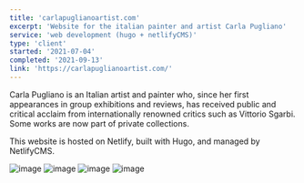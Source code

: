 ```yaml
---
title: 'carlapuglianoartist.com'
excerpt: 'Website for the italian painter and artist Carla Pugliano'
service: 'web development (hugo + netlifyCMS)'
type: 'client'
started: '2021-07-04'
completed: '2021-09-13'
link: 'https://carlapuglianoartist.com/'
---
```


Carla Pugliano is an Italian artist and painter who, since her first appearances in group exhibitions and reviews, has received public and critical acclaim from internationally renowned critics such as Vittorio Sgarbi. Some works are now part of private collections.

This website is hosted on Netlify, built with Hugo, and managed by NetlifyCMS.

![image](/images/projects/carlapuglianoartist/1.jpg)
![image](/images/projects/carlapuglianoartist/2.jpg)
![image](/images/projects/carlapuglianoartist/3.jpg)
![image](/images/projects/carlapuglianoartist/4.jpg)